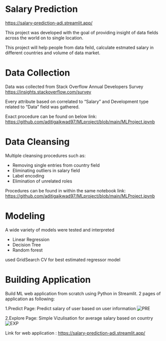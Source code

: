
# Salary Prediction 
https://salary-prediction-adi.streamlit.app/

This project was developed with the goal of providing insight of data fields across the world on to single location. 

This project will help people from data feild, calculate estmated salary in different countries and volume of data market.



# Data Collection 

Data was collected from Stack Overflow Annual Developers Survey https://insights.stackoverflow.com/survey

Every attribute based on correlated to “Salary” and Development type related to “Data” field was gathered.

Exact procedure can be found on below link: https://github.com/aditigaikwad97/MLproject/blob/main/MLProject.ipynb 

# Data Cleansing 

Multiple cleansing procedures such as:
* Removing single entries from country field
* Eliminating outliers in salary field
* Label encoding
* Elimination of unrelated roles 

Procedures can be found in within the same notebook link: https://github.com/aditigaikwad97/MLproject/blob/main/MLProject.ipynb

# Modeling
A wide variety of models were tested and interpreted 
* Linear Regression 
* Decision Tree
* Random forest

used GridSearch CV for best estimated regressor model 

# Building Application

Build ML web application from scratch using Python in Streamlit. 2 pages of application as following:

1.Predict Page: Predict salary of user based on user information
![PRE](https://github.com/aditigaikwad97/MLproject/assets/101386653/cfdea129-a02f-4c2e-b1e4-bf425fb2e965)


2.Explore Page: Simple Vizulisation for average salary based on country
![EXP](https://github.com/aditigaikwad97/MLproject/assets/101386653/03df69ed-c7ab-4763-b8d7-ed4d9c385963)



Link for web application : https://salary-prediction-adi.streamlit.app/





